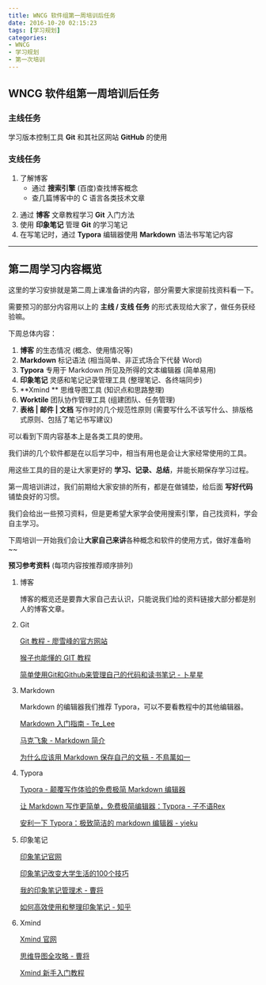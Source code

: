 ```yaml
---
title: WNCG 软件组第一周培训后任务
date: 2016-10-20 02:15:23
tags: [学习规划]
categories: 
- WNCG
- 学习规划
- 第一次培训
---
```


## WNCG 软件组第一周培训后任务


### 主线任务

学习版本控制工具 **Git** 和其社区网站 **GitHub** 的使用

### 支线任务
1. 了解博客  
    *  通过 **搜索引擎** (百度)查找博客概念
    *  查几篇博客中的 C 语言各类技术文章

<!--more-->

2. 通过 **博客** 文章教程学习 **Git**  入门方法
3. 使用 **印象笔记** 管理 **Git** 的学习笔记
4. 在写笔记时，通过 **Typora** 编辑器使用 **Markdown** 语法书写笔记内容




-----------------------------------------------------------------



## 第二周学习内容概览

这里的学习安排就是第二周上课准备讲的内容，部分需要大家提前找资料看一下。

需要预习的部分内容用以上的 **主线 / 支线 任务** 的形式表现给大家了，做任务获经验嘛。

下周总体内容：

1. **博客** 的生态情况 (概念、使用情况等)
2. **Markdown** 标记语法 (相当简单、非正式场合下代替 Word)
3. **Typora** 专用于 Markdown 所见及所得的文本编辑器 (简单易用)
4. **印象笔记** 灵感和笔记记录管理工具 (整理笔记、各终端同步)
5. **Xmind ** 思维导图工具 (知识点和思路整理)
6. **Worktile** 团队协作管理工具 (组建团队、任务管理)
7. **表格 | 邮件 | 文档** 写作时的几个规范性原则 (需要写什么不该写什么、排版格式原则、包括了笔记书写建议)

可以看到下周内容基本上是各类工具的使用。

我们讲的几个软件都是在以后学习中，相当有用也是会让大家经常使用的工具。

用这些工具的目的是让大家更好的 **学习、记录、总结**，并能长期保存学习过程。

第一周培训讲过，我们前期给大家安排的所有，都是在做铺垫，给后面 **写好代码** 铺垫良好的习惯。

我们会给出一些预习资料，但是更希望大家学会使用搜索引擎，自己找资料，学会自主学习。

下周培训一开始我们会让**大家自己来讲**各种概念和软件的使用方式，做好准备哟~~





**预习参考资料** (每项内容按推荐顺序排列)

1. 博客

   博客的概览还是要靠大家自己去认识，只能说我们给的资料链接大部分都是别人的博客文章。

2. Git

   [Git 教程 - 廖雪峰的官方网站](http://www.liaoxuefeng.com/wiki/0013739516305929606dd18361248578c67b8067c8c017b000)

   [猴子也能懂的 GIT 教程](http://backlogtool.com/git-guide/cn/)

   [简单使用Git和Github来管理自己的代码和读书笔记 - 卜星星](https://my.oschina.net/bxxfighting/blog/378196)

3. Markdown

   Markdown 的编辑器我们推荐 Typora，可以不要看教程中的其他编辑器。

   [Markdown 入门指南 - Te_Lee](http://www.jianshu.com/p/1e402922ee32/)

   [马克飞象 - Markdown 简介](https://maxiang.io/#/?id=readme)

   [为什么应该用 Markdown 保存自己的文稿 - 不鳥萬如一](http://apple4us.com/2012/02/why-writers-should-use-markdown/)

4. Typora

   [Typora - 颠覆写作体验的免费极简 Markdown 编辑器](http://www.iplaysoft.com/typora.html)

   [让 Markdown 写作更简单，免费极简编辑器：Typora - 子不语Rex](http://sspai.com/30292/)

   [安利一下 Typora：极致简洁的 markdown 编辑器 - yieku](http://www.jianshu.com/p/5256ecc06eec)

5. 印象笔记

   [印象笔记官网](https://www.yinxiang.com/)

   [印象笔记改变大学生活的100个技巧](http://blog.yinxiang.com/blog/2016/09/01/edu_100_evernote_tips_for_students/)

   [我的印象笔记管理术 - 曹将](https://zhuanlan.zhihu.com/p/21823820)

   [如何高效使用和整理印象笔记 - 知乎](https://www.zhihu.com/question/25852838)

6. Xmind

   [Xmind 官网](http://www.xmind.net/)

   [思维导图全攻略 - 曹将](https://zhuanlan.zhihu.com/p/21824687)

   [Xmind 新手入门教程](http://jingyan.baidu.com/article/e52e361544a8e940c60c51ca.html)

   ​

